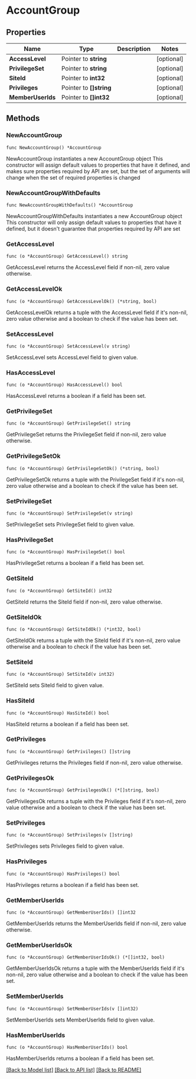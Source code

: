 # AccountGroup

## Properties

Name | Type | Description | Notes
------------ | ------------- | ------------- | -------------
**AccessLevel** | Pointer to **string** |  | [optional] 
**PrivilegeSet** | Pointer to **string** |  | [optional] 
**SiteId** | Pointer to **int32** |  | [optional] 
**Privileges** | Pointer to **[]string** |  | [optional] 
**MemberUserIds** | Pointer to **[]int32** |  | [optional] 

## Methods

### NewAccountGroup

`func NewAccountGroup() *AccountGroup`

NewAccountGroup instantiates a new AccountGroup object
This constructor will assign default values to properties that have it defined,
and makes sure properties required by API are set, but the set of arguments
will change when the set of required properties is changed

### NewAccountGroupWithDefaults

`func NewAccountGroupWithDefaults() *AccountGroup`

NewAccountGroupWithDefaults instantiates a new AccountGroup object
This constructor will only assign default values to properties that have it defined,
but it doesn't guarantee that properties required by API are set

### GetAccessLevel

`func (o *AccountGroup) GetAccessLevel() string`

GetAccessLevel returns the AccessLevel field if non-nil, zero value otherwise.

### GetAccessLevelOk

`func (o *AccountGroup) GetAccessLevelOk() (*string, bool)`

GetAccessLevelOk returns a tuple with the AccessLevel field if it's non-nil, zero value otherwise
and a boolean to check if the value has been set.

### SetAccessLevel

`func (o *AccountGroup) SetAccessLevel(v string)`

SetAccessLevel sets AccessLevel field to given value.

### HasAccessLevel

`func (o *AccountGroup) HasAccessLevel() bool`

HasAccessLevel returns a boolean if a field has been set.

### GetPrivilegeSet

`func (o *AccountGroup) GetPrivilegeSet() string`

GetPrivilegeSet returns the PrivilegeSet field if non-nil, zero value otherwise.

### GetPrivilegeSetOk

`func (o *AccountGroup) GetPrivilegeSetOk() (*string, bool)`

GetPrivilegeSetOk returns a tuple with the PrivilegeSet field if it's non-nil, zero value otherwise
and a boolean to check if the value has been set.

### SetPrivilegeSet

`func (o *AccountGroup) SetPrivilegeSet(v string)`

SetPrivilegeSet sets PrivilegeSet field to given value.

### HasPrivilegeSet

`func (o *AccountGroup) HasPrivilegeSet() bool`

HasPrivilegeSet returns a boolean if a field has been set.

### GetSiteId

`func (o *AccountGroup) GetSiteId() int32`

GetSiteId returns the SiteId field if non-nil, zero value otherwise.

### GetSiteIdOk

`func (o *AccountGroup) GetSiteIdOk() (*int32, bool)`

GetSiteIdOk returns a tuple with the SiteId field if it's non-nil, zero value otherwise
and a boolean to check if the value has been set.

### SetSiteId

`func (o *AccountGroup) SetSiteId(v int32)`

SetSiteId sets SiteId field to given value.

### HasSiteId

`func (o *AccountGroup) HasSiteId() bool`

HasSiteId returns a boolean if a field has been set.

### GetPrivileges

`func (o *AccountGroup) GetPrivileges() []string`

GetPrivileges returns the Privileges field if non-nil, zero value otherwise.

### GetPrivilegesOk

`func (o *AccountGroup) GetPrivilegesOk() (*[]string, bool)`

GetPrivilegesOk returns a tuple with the Privileges field if it's non-nil, zero value otherwise
and a boolean to check if the value has been set.

### SetPrivileges

`func (o *AccountGroup) SetPrivileges(v []string)`

SetPrivileges sets Privileges field to given value.

### HasPrivileges

`func (o *AccountGroup) HasPrivileges() bool`

HasPrivileges returns a boolean if a field has been set.

### GetMemberUserIds

`func (o *AccountGroup) GetMemberUserIds() []int32`

GetMemberUserIds returns the MemberUserIds field if non-nil, zero value otherwise.

### GetMemberUserIdsOk

`func (o *AccountGroup) GetMemberUserIdsOk() (*[]int32, bool)`

GetMemberUserIdsOk returns a tuple with the MemberUserIds field if it's non-nil, zero value otherwise
and a boolean to check if the value has been set.

### SetMemberUserIds

`func (o *AccountGroup) SetMemberUserIds(v []int32)`

SetMemberUserIds sets MemberUserIds field to given value.

### HasMemberUserIds

`func (o *AccountGroup) HasMemberUserIds() bool`

HasMemberUserIds returns a boolean if a field has been set.


[[Back to Model list]](../README.md#documentation-for-models) [[Back to API list]](../README.md#documentation-for-api-endpoints) [[Back to README]](../README.md)


